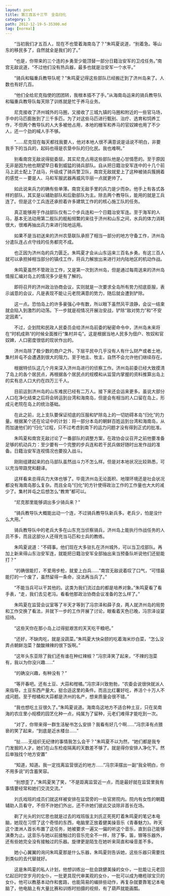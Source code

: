```yaml
---
layout: post
title: 第三百五十三节　全岛归化
category: 5
path: 2012-12-19-5-35300.md
tag: [normal]
---
```


　　“当初我们才五百人，现在不也管着海南岛了？”朱鸣夏说道，“别着急。等山东的移民多了，自然就全是我们的了。”

　　“也是，你带来的三个连的乡勇至少能顶替一部分日籍治安军的卫戍任务。”南宫无敌说道，“不过他们没有热兵器，最多也就是治安军一个水平。”

　　“骑兵和辎重兵教导队呢？”朱鸣夏记得这些部队已经搬迁到了济州岛来了。人数也有好几百。

　　“他们全给尼克指使的团团转，我根本插不了手。”从海南岛运来的骑兵教导队和辎重兵教导队每天除了训练就是忙于养马业务。

　　尼克接收了济州城外的马圈，又接收了三城九镇的马圈和附近的一些官马场，手中的马匹膨胀到了三千多匹。为了对这些马匹进行甄别、治疗、选育和饲养工作，不但两个教导队的人大多被他占用，本地的栅军和养马的官奴婢也用了不少人，还一个劲的喊人手不够。

　　“……尼克现在每天都找我要人，他对本地人很不满意说是话说不明白，非要我手下的当兵的，起码也得是农垦中队的归化民。我也难啊。”

　　别看南宫无敌说得挺委屈，其实尼克占用这些部队他是心甘情愿的。至于原因无非是因为他也期望早日看到威猛的骑兵部队。自从把日籍治安军连中的十几个前马上武士配上了战马，升级成了骑兵警卫队，南宫无敌就爱上了这种被骑兵簇拥着的感觉－－要是人、马和军服武器再威风华丽一点就更帅了。

　　如此说来兵力的确有些单薄。南宫无敌手里的兵力是少而杂。他手上有各式各样的部队，其实是以辅助部队和后勤部队为主。除去两个教导队，能用的就是工兵连了。但是这个工兵连还承担着许多建筑工作的的核心施工队的任务。

　　真正能够用于作战部队仅有二个步兵连和一个日籍治安军连。至于海军的人马，基本无法动用第二舰队的舰船频繁的来往于济州和山东之间，水兵的体力消耗很大，很难再抽出兵力来进行陆地运用。

　　如果不是当初送来的济州农垦联队承担了相当一部分的地方守备工作，济州岛分遣队连占点守线的任务都完不成。

　　也正因为济州岛的兵力匮乏。朱鸣夏才会从山东运来三百名乡勇。有这三百人就可以承担掉相当部分的镇戍工作，将兵力解放出来进行对内陆地区的机动作战。

　　朱鸣夏虽然不管政治工作，又是第一次到济州岛，但是通过每周送来的济州岛情报汇编对岛上的情况多少是有了解的。

　　即将召开的济州政治协商会议，实则就是一次要求全岛所有势力彻底臣服，表示诚意的会议，凡是表现不能让元老院满意的势力，随后就会遭到铲除。

　　这一点。恐怕岛上的许多豪强心中有数，所以眼下虽然风平浪静，会议一结束就会陷入到激烈的动荡。下一步就是视情况开展治安战，铲除“敌对势力”和“不安定因素”。

　　不过，企划院和民政人民委员会给济州岛前委的秘密命令中，济州岛未来将在“时机成熟”的时候全面推行“集村并屯”。这是根据当地人民多为佃户、牧奴和官奴婢，人口密度很低的现状作出的。

　　济州岛除了极少数的商户之外，下层平民中几乎没有人有什么财产或者土地，集村并屯不会遭遇到很大的阻力。至于地主、牧主，自然不会允许他们继续存在。

　　根据特侦队这几个月来深入济州岛进行的侦察工作。济州岛前委已经大致摸清了岛上的各个居民点，再根据各个居民点的规模和从监营内掌握的资料推算出岛上的实有总人口大约在四万三千人。

　　目前运到济州岛的山东难民已经有二万人。接下来还会运来更多。虽说大部分人口在净化结束之后将会转运到台湾和海南岛，但是会有相当的人口留在岛上，形成元老院在岛上的统治基础。

　　在此之前，北上支队要保证彻底的压服和铲除岛上的一切妨碍本岛“归化”的力量。根据某个还在论证中的计划：将一部分本岛的朝鲜百姓运到台湾和海南岛，从而加速他们的“归化”过程，只不过考虑到南下的运力问题才没有得到正式的批准。

　　朱鸣夏和南宫无敌讨论了一番部队的调整方案，在政协会议召开之前他要准备足够的机动兵力：至少要有一个完整的步兵连和若干民兵做好随时出发作战的准备。日籍治安军连视情况也要投入战斗。

　　刚刚组建起来的白马部队虽然战斗力不怎么样。但是对本地状况比较熟悉，可以充当带路党和翻译。

　　这样看来总得兵力大体也够了。毕竟济州岛无论面积、地理环境还是社会状况都没有海南岛那么复杂。而且全岛“归化”的方针使得政治工作的工作量也大大的减少了。集村并屯之后想怎么“教育”都可以。

　　“尼克那里能够调出多少骑兵来？”

　　“骑兵教导队大概能出动一个连，不过骑兵教导队新兵多。老兵少，怕是没什么大用。”

　　骑兵教导队中的老兵大多在山东充当侦察骑兵，济州岛上能执行作战任务的人员不多，而且这部分人还得充当马匹和士兵的教练。

　　朱鸣夏说道：“不碍事。他们现在大多驻扎在济州城外，可以当卫戍部队。再加上新来得山东治安军连，就能把日籍治安军全部抽出来当预备队听说他们还挺能打？”

　　“的确很能打，不爱用步枪，就爱上白兵……”南宫无敌说着叹了口气，“可惜最能打的一个废了，虽然留得一条命，没法再当兵了。”

　　“不能当兵可以干其他的。这类为我们流过血的都是培养对象。”朱鸣夏看了看手表，“走，我们去见老冯。看看他那政治协商会议准备的怎么样了。”

　　朱鸣夏在监营会议室等了半天才等到了冯宗泽和薛子良，两人就济州岛的局势和工作交换了看法，并就下一步的工作开展了讨论，眼看着天色已晚，冯宗泽设宴招待。

　　“这些天你在那小岛上过得挺艰苦的天天吃干粮吧。”

　　“还好，不缺肉吃，就是没蔬菜。”朱鸣夏大快朵颐的吃着海米炒白菜，“怎么没弄点朝鲜泡菜？酸酸辣辣的很下饭啊。”

　　“这年头东亚除了我们还有谁在种红辣椒？”冯宗泽笑了起来，“不辣的泡菜有，我以为你没兴趣……”

　　“的确没兴趣，有种没有？”

　　“等开春吧。还有土豆、大蒜和柑橘。”冯宗泽兴致勃勃，“农委会说很快就派人来指导。土豆东西产量大，挺合适这里的条件。而且比红薯好吃，养活个十万人不成问题。至于柑橘和大蒜都是济州的名产，想来质量会很不错。”

　　“我也想吃土豆很久了。”朱鸣夏说道。海南岛这地方不适合种土豆，只在吴南海的农庄里小规模的园艺化种一点，纯属为了留种，元老们难得才能吃到一次。

　　“对了，你带来得一群生活秘书怎么安排？我看有好几个啊……”冯宗泽有点猥亵的笑了起来，“到底是近水楼台……”

　　“扯……无组织无纪律的事情我怎么会干？”朱鸣夏不以为然，“她们都是我专门发掘的人才。她们在山东检疫隔离的天数差不够了。就是得你安排人净化下。然后单独找个地方安置”

　　“知道，知道。我一定找离监营很近的地方……”冯宗泽摆出一副“我全明白，你不用多说”的含蓄笑容。

　　“别想歪了，”朱鸣夏笑了笑，“不是距离监营近一点，而是最好就在监营里我有事情要经常和她们交流交流。”

　　刘氏戏班的成员们就这样被安排在监营旁的一处官房院内。院内有女性的朝籍辅助人员看守，不但不许她们外出，还不许她们彼此交谈除非首长在场。

　　剃了光头的刘忆思也就是过去的戏班版主刘氏正死死盯着朱鸣夏的笔记本电脑，她现在习惯了这个奇怪的东西，电脑里正放着健美操音乐《青春魅力》。昨天这个澳洲人首长布置了这任务，她被要求一遍又一偏的听这个音乐，直到自己能够演奏为止。这音乐与她以前接触过的音乐完全不一样，除了筝，笛，镲等乐器外，还有些她完全没有接触过的乐器。旋律更是陌生在她听来简直和噪音差不多。

　　她小心翼翼的询问朱鸣夏那是什么乐器，朱鸣夏则告诉她，这些乐器只需要找到类似的去代替就好。

　　这是朱鸣夏的私人计划，他想训练出一批会跳健美操的女仆，一批能让元老回忆起旧时空岁月的女仆，一批更具现代审美观的女仆，一批可以成为橄榄球宝贝的女仆。他可以教基本动作和套路，也能简易的编排些动作，再复杂就要靠笔记本电脑了，他电脑上有大量比赛和训练时拍摄的视频，有了葫芦就能画瓢。
